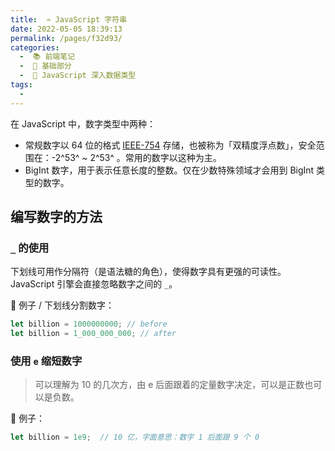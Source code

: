 ```yaml
---
title:  ♒️ JavaScript 字符串
date: 2022-05-05 18:39:13
permalink: /pages/f32d93/
categories:
  -  📚 前端笔记
  -  🚶 基础部分
  -  📕 JavaScript 深入数据类型
tags:
  - 
---
```


在 JavaScript 中，数字类型中两种：

+ 常规数字以 64 位的格式 [IEEE-754](https://en.wikipedia.org/wiki/IEEE_754-2008_revision) 存储，也被称为「双精度浮点数」，安全范围在：-2^53^ ~ 2^53^ 。常用的数字以这种为主。
+ BigInt 数字，用于表示任意长度的整数。仅在少数特殊领域才会用到 BigInt 类型的数字。



## 编写数字的方法



### `_` 的使用

下划线可用作分隔符（是语法糖的角色），使得数字具有更强的可读性。JavaScript 引擎会直接忽略数字之间的 `_`。

🌰 例子 / 下划线分割数字：

```js
let billion = 1000000000; // before
let billion = 1_000_000_000; // after
```



### 使用 `e` 缩短数字

> 可以理解为 10 的几次方，由 e 后面跟着的定量数字决定，可以是正数也可以是负数。

🌰 例子：
```js
let billion = 1e9;  // 10 亿，字面意思：数字 1 后面跟 9 个 0
```

